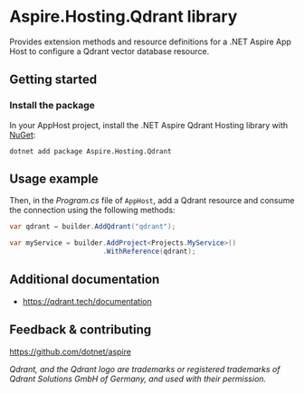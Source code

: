 # Aspire.Hosting.Qdrant library

Provides extension methods and resource definitions for a .NET Aspire App Host to configure a Qdrant vector database resource.

## Getting started

### Install the package

In your AppHost project, install the .NET Aspire Qdrant Hosting library with [NuGet](https://www.nuget.org):

```dotnetcli
dotnet add package Aspire.Hosting.Qdrant
```

## Usage example

Then, in the _Program.cs_ file of `AppHost`, add a Qdrant resource and consume the connection using the following methods:

```csharp
var qdrant = builder.AddQdrant("qdrant");

var myService = builder.AddProject<Projects.MyService>()
                       .WithReference(qdrant);
```

## Additional documentation
* https://qdrant.tech/documentation

## Feedback & contributing

https://github.com/dotnet/aspire

_Qdrant, and the Qdrant logo are trademarks or registered trademarks of Qdrant Solutions GmbH of Germany, and used with their permission._
